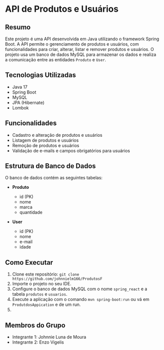 # API de Produtos e Usuários

## Resumo
Este projeto é uma API desenvolvida em Java utilizando o framework Spring Boot. A API permite o gerenciamento de produtos e usuários, com funcionalidades para criar, alterar, listar e remover produtos e usuários. O projeto usa um banco de dados MySQL para armazenar os dados e realiza a comunicação entre as entidades `Produto` e `User`.

## Tecnologias Utilizadas
- Java 17
- Spring Boot
- MySQL
- JPA (Hibernate)
- Lombok

## Funcionalidades
- Cadastro e alteração de produtos e usuários
- Listagem de produtos e usuários
- Remoção de produtos e usuários
- Validação de e-mails e campos obrigatórios para usuários

## Estrutura de Banco de Dados
O banco de dados contém as seguintes tabelas:

- **Produto**
  - id (PK)
  - nome
  - marca
  - quantidade

- **User**
  - id (PK)
  - nome
  - e-mail
  - idade

## Como Executar
1. Clone este repositório: `git clone https://github.com/johnnielm166/ProdutosF`
2. Importe o projeto no seu IDE.
3. Configure o banco de dados MySQL com o nome `spring_react` e a tabela `produtos` e `usuarios`.
4. Execute a aplicação com o comando `mvn spring-boot:run` ou vá em `ProdutdosAppication` e de um run.
5. 

## Membros do Grupo
- Integrante 1: Johnnie Luna de Moura
- Integrante 2: Enzo Vigelis
